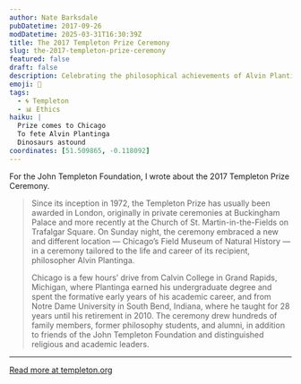 ```yaml
---
author: Nate Barksdale
pubDatetime: 2017-09-26
modDatetime: 2025-03-31T16:30:39Z
title: The 2017 Templeton Prize Ceremony
slug: the-2017-templeton-prize-ceremony
featured: false
draft: false
description: Celebrating the philosophical achievements of Alvin Plantinga
emoji: 📝
tags:
  - 🌀 Templeton
  - 📊 Ethics
haiku: |
  Prize comes to Chicago
  To fete Alvin Plantinga
  Dinosaurs astound
coordinates: [51.509865, -0.118092]
---
```


For the John Templeton Foundation, I wrote about the 2017 Templeton Prize Ceremony.

> Since its inception in 1972, the Templeton Prize has usually been awarded in London, originally in private ceremonies at Buckingham Palace and more recently at the Church of St. Martin-in-the-Fields on Trafalgar Square. On Sunday night, the ceremony embraced a new and different location — Chicago’s Field Museum of Natural History — in a ceremony tailored to the life and career of its recipient, philosopher Alvin Plantinga.
>
> Chicago is a few hours’ drive from Calvin College in Grand Rapids, Michigan, where Plantinga earned his undergraduate degree and spent the formative early years of his academic career, and from Notre Dame University in South Bend, Indiana, where he taught for 28 years until his retirement in 2010. The ceremony drew hundreds of family members, former philosophy students, and alumni, in addition to friends of the John Templeton Foundation and distinguished religious and academic leaders.

---

[Read more at templeton.org](https://www.templeton.org/news/2017-templeton-prize-ceremony)

